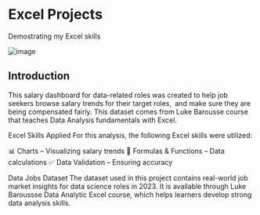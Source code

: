 # Excel Projects
 Demostrating my Excel skills

 ![image](https://github.com/user-attachments/assets/9da4d7a6-5d9d-4304-8c62-8253ce16c0ca)
 
## Introduction

This salary dashboard for data-related roles was created to help job seekers browse salary trends for their target roles, and make sure they are being compensated fairly.
This dataset comes from Luke Barousse course that teaches Data Analysis fundamentals with Excel.

Excel Skills Applied
For this analysis, the following Excel skills were utilized:

📊 Charts – Visualizing salary trends
🔢 Formulas & Functions – Data calculations
✅ Data Validation – Ensuring accuracy

Data Jobs Dataset
The dataset used in this project contains real-world job market insights for data science roles in 2023. It is available through Luke Baroussse Data Analytic Excel course, which helps learners develop strong data analysis skills.
